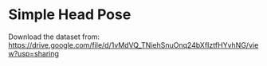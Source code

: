 # Simple Head Pose
Download the dataset from: https://drive.google.com/file/d/1vMdVQ_TNiehSnuOnq24bXfIztfHYvhNG/view?usp=sharing




